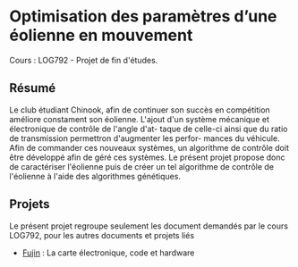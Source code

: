 Optimisation des paramètres d’une éolienne en mouvement
=======================================================

Cours : LOG792 - Projet de fin d'études.

Résumé
------

Le club étudiant Chinook, afin de continuer son succès en compétition améliore constament son éolienne. L'ajout d'un système mécanique et électronique de contrôle de l'angle d'at- taque de celle-ci ainsi que du ratio de transmission permettron d'augmenter les perfor- mances du véhicule. Afin de commander ces nouveaux systèmes, un algorithme de contrôle
doit être développé afin de géré ces systèmes. Le présent projet propose donc de caractériser l'éolienne puis de créer un tel algorithme de contrôle de l'éolienne à l'aide des algorithmes génétiques.

Projets
-------

Le présent projet regroupe seulement les document demandés par le cours LOG792, pour les autres documents et projets liés


- [Fujin](https://github.com/pastjean/fujin) : La carte électronique, code et hardware

